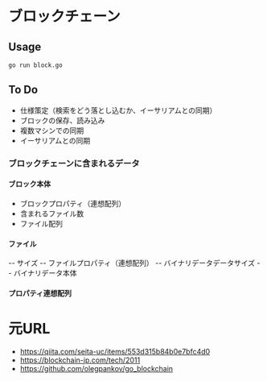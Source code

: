 # ブロックチェーン

## Usage
```
go run block.go
```

## To Do

- 仕様策定（検索をどう落とし込むか、イーサリアムとの同期）
- ブロックの保存、読み込み
- 複数マシンでの同期
- イーサリアムとの同期

### ブロックチェーンに含まれるデータ

#### ブロック本体
- ブロックプロパティ（連想配列）
- 含まれるファイル数
- ファイル配列

#### ファイル
-- サイズ
-- ファイルプロパティ（連想配列）
-- バイナリデータデータサイズ
-- バイナリデータ本体

#### プロパティ連想配列

# 元URL
- https://qiita.com/seita-uc/items/553d315b84b0e7bfc4d0
- https://blockchain-jp.com/tech/2011
- https://github.com/olegpankov/go_blockchain
